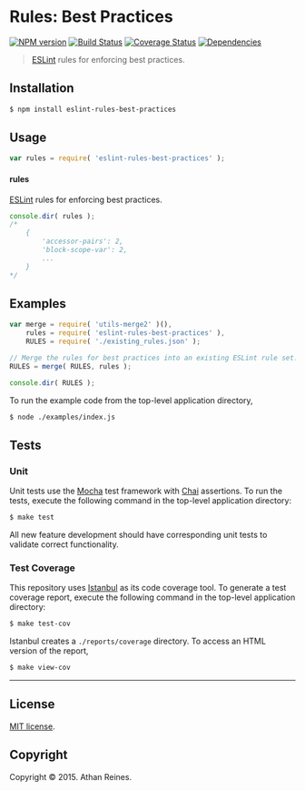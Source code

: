Rules: Best Practices
===
[![NPM version][npm-image]][npm-url] [![Build Status][travis-image]][travis-url] [![Coverage Status][codecov-image]][codecov-url] [![Dependencies][dependencies-image]][dependencies-url]

> [ESLint](http://eslint.org/) rules for enforcing best practices.


## Installation

``` bash
$ npm install eslint-rules-best-practices
```


## Usage

``` javascript
var rules = require( 'eslint-rules-best-practices' );
```

#### rules

[ESLint](http://eslint.org/) rules for enforcing best practices.

``` javascript
console.dir( rules );
/*
	{
		'accessor-pairs': 2,
		'block-scope-var': 2,
		...
	}
*/
```


## Examples

``` javascript
var merge = require( 'utils-merge2' )(),
	rules = require( 'eslint-rules-best-practices' ),
	RULES = require( './existing_rules.json' );

// Merge the rules for best practices into an existing ESLint rule set...
RULES = merge( RULES, rules );

console.dir( RULES );
```

To run the example code from the top-level application directory,

``` bash
$ node ./examples/index.js
```


## Tests

### Unit

Unit tests use the [Mocha](http://mochajs.org/) test framework with [Chai](http://chaijs.com) assertions. To run the tests, execute the following command in the top-level application directory:

``` bash
$ make test
```

All new feature development should have corresponding unit tests to validate correct functionality.


### Test Coverage

This repository uses [Istanbul](https://github.com/gotwarlost/istanbul) as its code coverage tool. To generate a test coverage report, execute the following command in the top-level application directory:

``` bash
$ make test-cov
```

Istanbul creates a `./reports/coverage` directory. To access an HTML version of the report,

``` bash
$ make view-cov
```


---
## License

[MIT license](http://opensource.org/licenses/MIT).


## Copyright

Copyright &copy; 2015. Athan Reines.


[npm-image]: http://img.shields.io/npm/v/eslint-rules-best-practices.svg
[npm-url]: https://npmjs.org/package/eslint-rules-best-practices

[travis-image]: http://img.shields.io/travis/kgryte/eslint-rules-best-practices/master.svg
[travis-url]: https://travis-ci.org/kgryte/eslint-rules-best-practices

[codecov-image]: https://img.shields.io/codecov/c/github/kgryte/eslint-rules-best-practices/master.svg
[codecov-url]: https://codecov.io/github/kgryte/eslint-rules-best-practices?branch=master

[dependencies-image]: http://img.shields.io/david/kgryte/eslint-rules-best-practices.svg
[dependencies-url]: https://david-dm.org/kgryte/eslint-rules-best-practices

[dev-dependencies-image]: http://img.shields.io/david/dev/kgryte/eslint-rules-best-practices.svg
[dev-dependencies-url]: https://david-dm.org/dev/kgryte/eslint-rules-best-practices

[github-issues-image]: http://img.shields.io/github/issues/kgryte/eslint-rules-best-practices.svg
[github-issues-url]: https://github.com/kgryte/eslint-rules-best-practices/issues
